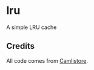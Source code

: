 lru
===

A simple LRU cache

Credits
-------

All code comes from [Camlistore](https://github.com/bradfitz/camlistore).
